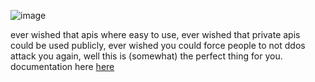 ![image](apipielogo.svg)

ever wished that apis where easy to use, ever wished that private apis could be used publicly, ever wished you could force people to not ddos attack you again, well this is (somewhat) the perfect thing for you. documentation here [here]('https://kokoslabs.github.io/apipie')